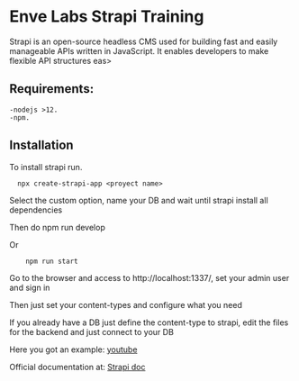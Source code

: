 # Enve Labs Strapi Training

Strapi is an open-source headless CMS used for building fast and easily manageable APIs written in JavaScript. It enables developers to make flexible API structures eas>

## Requirements:

    -nodejs >12.
    -npm.

## Installation

To install strapi run.
	  
	  npx create-strapi-app <proyect name>


Select the custom option, name your DB and wait until strapi install all dependencies

Then do
         npm run develop


Or

        npm run start


Go to the browser and access to http://localhost:1337/, set your admin user and sign in

Then just set your content-types and configure what you need

If you already have a DB just define the content-type to strapi, edit the files for the backend and just connect to your DB

Here you got an example:  [youtube](https://www.youtube.com/watch?v=PaNSN_h1_JA&t=415)

Official documentation at: [Strapi doc](https://docs.strapi.io/)

